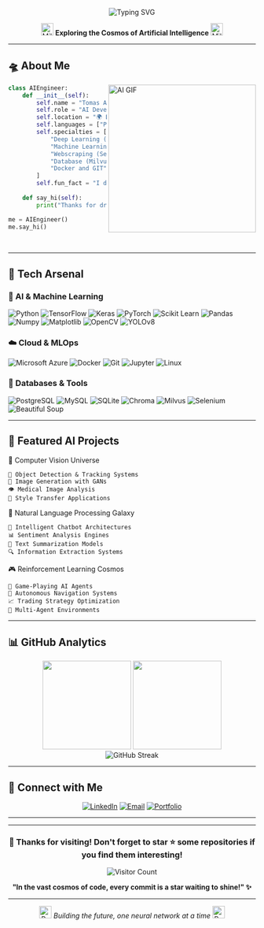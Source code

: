 
<div align="center">
  
![Typing SVG](https://readme-typing-svg.herokuapp.com?font=Fira+Code&size=30&duration=3000&pause=1000&color=00FFFF&center=true&vCenter=true&multiline=true&width=600&height=100&lines=AI+Developer+%26+ML+Engineer;Neural+Networks+%26+Graphs)

<img src="https://raw.githubusercontent.com/Tarikul-Islam-Anik/Animated-Fluent-Emojis/master/Emojis/Travel%20and%20places/Milky%20Way.png" alt="Milky Way" width="25" /> **Exploring the Cosmos of Artificial Intelligence** <img src="https://raw.githubusercontent.com/Tarikul-Islam-Anik/Animated-Fluent-Emojis/master/Emojis/Travel%20and%20places/Milky%20Way.png" alt="Milky Way" width="25" />

</div>

---

## 🛸 About Me

<img align="right" alt="AI GIF" src="https://media.giphy.com/media/LaVp0AyqR5bGsC5Cbm/giphy.gif" width="300" />

```python
class AIEngineer:
    def __init__(self):
        self.name = "Tomas Alberti"
        self.role = "AI Developer"
        self.location = "🌍 Buenos Aires, Argentina (freelance)"
        self.languages = ["Python", "SQL", "JavaScript"]
        self.specialties = [
            "Deep Learning (NLP, CV, RNN)",
            "Machine Learning", "Data Science",
            "Webscraping (Selenium, BeautifulSoup)"
            "Database (Milvus, Chroma, MySQL)"
            "Docker and GIT"
        ]
        self.fun_fact = "I dream in neural networks! 🧠✨"
    
    def say_hi(self):
        print("Thanks for dropping by! Let's build the future together 🚀")

me = AIEngineer()
me.say_hi()
```

<br clear="right"/>

---

## 🌟 Tech Arsenal

### 🧠 AI & Machine Learning
![Python](https://img.shields.io/badge/Python-3776AB?style=for-the-badge&logo=python&logoColor=white)
![TensorFlow](https://img.shields.io/badge/TensorFlow-FF6F00?style=for-the-badge&logo=tensorflow&logoColor=white)
![Keras](https://img.shields.io/badge/Keras-D00000?style=for-the-badge&logo=keras&logoColor=white)
![PyTorch](https://img.shields.io/badge/PyTorch-EE4C2C?style=for-the-badge&logo=pytorch&logoColor=white)
![Scikit Learn](https://img.shields.io/badge/scikit_learn-F7931E?style=for-the-badge&logo=scikit-learn&logoColor=white)
![Pandas](https://img.shields.io/badge/Pandas-150458?style=for-the-badge&logo=pandas&logoColor=white)
![Numpy](https://img.shields.io/badge/Numpy-777BB4?style=for-the-badge&logo=numpy&logoColor=white)
![Matplotlib](https://img.shields.io/badge/Matplotlib-3175a2?style=for-the-badge&logo=matplotlib&logoColor=white)
![OpenCV](https://img.shields.io/badge/OpenCV-5C3EE8?style=for-the-badge&logo=opencv&logoColor=white)
![YOLOv8](https://img.shields.io/badge/YOLOv8-28A745?style=for-the-badge&labelColor=black)

### ☁️ Cloud & MLOps
![Microsoft Azure](https://img.shields.io/badge/Microsoft_Azure-0089D6?style=for-the-badge&logo=microsoft-azure&logoColor=white)
![Docker](https://img.shields.io/badge/Docker-2CA5E0?style=for-the-badge&logo=docker&logoColor=white)
![Git](https://img.shields.io/badge/GIT-E44C30?style=for-the-badge&logo=git&logoColor=white)
![Jupyter](https://img.shields.io/badge/Jupyter-F37626.svg?&style=for-the-badge&logo=Jupyter&logoColor=white)
![Linux](https://img.shields.io/badge/Linux-FCC624?style=for-the-badge&logo=linux&logoColor=black)

### 💾 Databases & Tools
![PostgreSQL](https://img.shields.io/badge/PostgreSQL-316192?style=for-the-badge&logo=postgresql&logoColor=white)
![MySQL](https://img.shields.io/badge/MySQL-005C84?style=for-the-badge&logo=mysql&logoColor=white)
![SQLite](https://img.shields.io/badge/SQLite-07405E?style=for-the-badge&logo=sqlite&logoColor=white)
![Chroma](https://img.shields.io/badge/Chroma-5A43E4?style=for-the-badge&logo=chroma&logoColor=white)
![Milvus](https://img.shields.io/badge/Milvus-00A6E0?style=for-the-badge&logo=milvus&logoColor=white)
![Selenium](https://img.shields.io/badge/Selenium-43B02A?style=for-the-badge&logo=selenium&logoColor=white)
![Beautiful Soup](https://img.shields.io/badge/Beautiful_Soup-000000?style=for-the-badge)

</div>

---

## 🚀 Featured AI Projects

🎯 Computer Vision Universe
```
🔮 Object Detection & Tracking Systems
🌈 Image Generation with GANs
👁️ Medical Image Analysis
🎨 Style Transfer Applications
```

🧠 Natural Language Processing Galaxy
```
💬 Intelligent Chatbot Architectures  
📊 Sentiment Analysis Engines
📝 Text Summarization Models
🔍 Information Extraction Systems
```

🎮 Reinforcement Learning Cosmos
```
🤖 Game-Playing AI Agents
🚗 Autonomous Navigation Systems
📈 Trading Strategy Optimization
🎯 Multi-Agent Environments
```

</div>

---

## 📊 GitHub Analytics

<div align="center">
  <img height="180em" src="https://github-readme-stats.vercel.app/api?username=SatSadhu&show_icons=true&theme=radical&include_all_commits=true&count_private=true&hide_border=true&bg_color=0d1117&title_color=00ffff&text_color=ffffff&icon_color=ff00ff"/>
  <img height="180em" src="https://github-readme-stats.vercel.app/api/top-langs/?username=SatSadhu&layout=compact&langs_count=8&theme=radical&hide_border=true&bg_color=0d1117&title_color=00ffff&text_color=ffffff"/>
</div>

<div align="center">
  <img src="https://github-readme-streak-stats.herokuapp.com/?user=SatSadhu&theme=radical&hide_border=true&background=0d1117&stroke=00ffff&ring=ff00ff&fire=ffff00&currStreakLabel=00ffff" alt="GitHub Streak" />
</div>

---

## 🤝 Connect with Me

<div align="center">

[![LinkedIn](https://img.shields.io/badge/LinkedIn-0077B5?style=for-the-badge&logo=linkedin&logoColor=white)](https://linkedin.com/in/satsadhu)
[![Email](https://img.shields.io/badge/Email-D14836?style=for-the-badge&logo=gmail&logoColor=white)](mailto:your.email@domain.com)
[![Portfolio](https://img.shields.io/badge/Portfolio-FF5722?style=for-the-badge&logo=todoist&logoColor=white)](https://your-portfolio.com)

</div>

---

---

<div align="center">

### 🌟 Thanks for visiting! Don't forget to star ⭐ some repositories if you find them interesting!

![Visitor Count](https://profile-counter.glitch.me/SatSadhu/count.svg)

**"In the vast cosmos of code, every commit is a star waiting to shine!" ✨**

---

<img src="https://raw.githubusercontent.com/Tarikul-Islam-Anik/Animated-Fluent-Emojis/master/Emojis/Travel%20and%20places/Rocket.png" alt="Rocket" width="25" /> *Building the future, one neural network at a time* <img src="https://raw.githubusercontent.com/Tarikul-Islam-Anik/Animated-Fluent-Emojis/master/Emojis/Travel%20and%20places/Rocket.png" alt="Rocket" width="25" />

</div>
